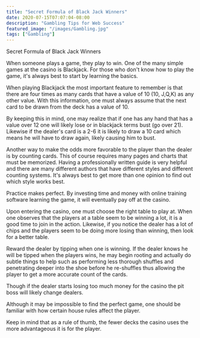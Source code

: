 ```yaml
---
title: "Secret Formula of Black Jack Winners"
date: 2020-07-15T07:07:04-08:00
description: "Gambling Tips for Web Success"
featured_image: "/images/Gambling.jpg"
tags: ["Gambling"]
---
```


Secret Formula of Black Jack Winners

When someone plays a game, they play to win. One of the many simple games at the casino is Blackjack. For those who don't know how to play the game, it's always best to start by learning the basics. 

When playing Blackjack the most important feature to remember is that there are four times as many cards that have a value of 10 (10, J,Q,K) as any other value. With this information, one must always assume that the next card to be drawn from the deck has a value of 10.  

By keeping this in mind, one may realize that if one has any hand that has a value over 12 one will likely lose or in blackjack terms bust (go over 21).  Likewise if the dealer's card is a 2-6 it is likely to draw a 10 card which means he will have to draw again, likely causing him to bust. 

Another way to make the odds more favorable to the player than the dealer is by counting cards. This of course requires many pages and charts that must be memorized.  Having a professionally written guide is very helpful and there are many different authors that have different styles and different counting systems. It's always best to get more than one opinion to find out which style works best.   

Practice makes perfect. By investing time and money with online training software learning the game, it will eventually pay off at the casino.

Upon entering the casino, one must choose the right table to play at. When one observes that the players at a table seem to be winning a lot, it is a good time to join in the action.  Likewise, if you notice the dealer has a lot of chips and the players seem to be doing more losing than winning, then look for a better table. 

Reward the dealer by tipping when one is winning.  If the dealer knows he will be tipped when the players wins,  he may begin rooting and actually do subtle things to help such as performing less thorough shuffles and penetrating deeper into the shoe before he re-shuffles thus allowing the player to get a more accurate count of the cards. 

Though if the dealer starts losing too much money for the casino the pit boss will likely change dealers.  

Although it may be impossible to find the perfect game, one should be familiar with how certain house rules affect the player.  
	
Keep in mind that as a rule of thumb, the fewer decks the casino uses the more advantageous it is for the player.


